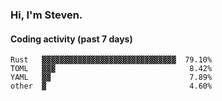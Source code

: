 ### Hi, I'm Steven.

#### Coding activity (past 7 days)
```
Rust   ▓▓▓▓▓▓▓▓▓▓▓▓▓▓▓▓▓▓▓▓▓▓▓▓▓▓▓▓▓▓  79.10%
TOML   ▓▓▓                              8.42%
YAML   ▓▓                               7.89%
other  ▓                                4.60%
```
